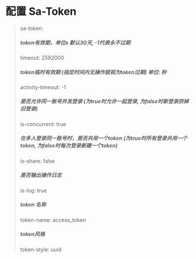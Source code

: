 # 配置 Sa-Token

> sa-token:
> ##### token有效期，单位s 默认30天, -1代表永不过期
> timeout: 2592000
> ##### token临时有效期 (指定时间内无操作就视为token过期) 单位: 秒
> activity-timeout: -1
> ##### 是否允许同一账号并发登录 (为true时允许一起登录, 为false时新登录挤掉旧登录)
> is-concurrent: true
> ##### 在多人登录同一账号时，是否共用一个token (为true时所有登录共用一个token, 为false时每次登录新建一个token)
> is-share: false
> ##### 是否输出操作日志
> is-log: true
> ##### token 名称
> token-name: access_token
> ##### token风格
> token-style: uuid
